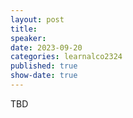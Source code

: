 ```yaml
---
layout: post
title: 
speaker: 
date: 2023-09-20
categories: learnalco2324
published: true
show-date: true
---
```

TBD